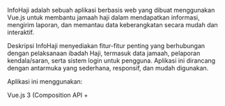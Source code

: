 InfoHaji adalah sebuah aplikasi berbasis web yang dibuat menggunakan Vue.js untuk membantu jamaah haji dalam mendapatkan informasi, mengirim laporan, dan memantau data keberangkatan secara mudah dan interaktif.

Deskripsi
InfoHaji menyediakan fitur-fitur penting yang berhubungan dengan pelaksanaan ibadah Haji, termasuk data jamaah, pelaporan kendala/saran, serta sistem login untuk pengguna. Aplikasi ini dirancang dengan antarmuka yang sederhana, responsif, dan mudah digunakan.

Aplikasi ini menggunakan:

Vue.js 3 (Composition API + <script setup>)

Vue Router untuk navigasi antar halaman

Pinia sebagai state management

Tailwind CSS untuk styling responsif

JSON Server sebagai mock backend REST API